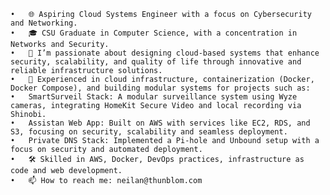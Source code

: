 	•	🌐 Aspiring Cloud Systems Engineer with a focus on Cybersecurity and Networking.
	•	🎓 CSU Graduate in Computer Science, with a concentration in Networks and Security.
	•	🔧 I’m passionate about designing cloud-based systems that enhance security, scalability, and quality of life through innovative and reliable infrastructure solutions.
	•	🚀 Experienced in cloud infrastructure, containerization (Docker, Docker Compose), and building modular systems for projects such as:
	•	SmartSurveil Stack: A modular surveillance system using Wyze cameras, integrating HomeKit Secure Video and local recording via Shinobi.
	•	Assistan Web App: Built on AWS with services like EC2, RDS, and S3, focusing on security, scalability and seamless deployment.
	•	Private DNS Stack: Implemented a Pi-hole and Unbound setup with a focus on security and automated deployment.
	•	🛠️ Skilled in AWS, Docker, DevOps practices, infrastructure as code and web development.
	•	📫 How to reach me: neilan@thunblom.com
